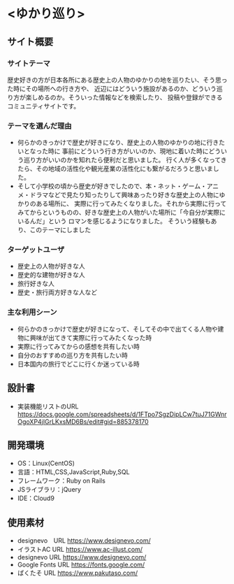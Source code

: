 # <ゆかり巡り>

## サイト概要
### サイトテーマ
歴史好きの方が日本各所にある歴史上の人物のゆかりの地を巡りたい、そう思った時にその場所への行き方や、
近辺にはどういう施設があるのか、どういう巡り方が楽しめるのか。そういった情報などを検索したり、
投稿や登録ができるコミュニティサイトです。

### テーマを選んだ理由
- 何らかのきっかけで歴史が好きになり、歴史上の人物のゆかりの地に行きたいとなった時に
  事前にどういう行き方がいいのか、現地に着いた時にどういう巡り方がいいのかを知れたら便利だと思いました。
  行く人が多くなってきたら、その地域の活性化や観光産業の活性化にも繋がるだろうと思いました。
- そして小学校の頃から歴史が好きでしたので、本・ネット・ゲーム・アニメ・ドラマなどで見たり知ったりして興味あったり好きな歴史上の人物にゆかりのある場所に、
  実際に行ってみたくなりました。それから実際に行ってみてからというものの、好きな歴史上の人物がいた場所に「今自分が実際にいるんだ」という
  ロマンを感じるようになりました。
  そういう経験もあり、このテーマにしました

### ターゲットユーザ
- 歴史上の人物が好きな人
- 歴史的な建物が好きな人
- 旅行好きな人
- 歴史・旅行両方好きな人など

### 主な利用シーン
- 何らかのきっかけで歴史が好きになって、そしてその中で出てくる人物や建物に興味が出てきて実際に行ってみたくなった時
- 実際に行ってみてからの感想を共有したい時
- 自分のおすすめの巡り方を共有したい時
- 日本国内の旅行でどこに行くか迷っている時

## 設計書
- 実装機能リストのURL https://docs.google.com/spreadsheets/d/1FTpo7SgzDipLCw7tuJ71GWnrOgoXP4jIGrLKxsMD6Bs/edit#gid=885378170

## 開発環境
- OS：Linux(CentOS)
- 言語：HTML,CSS,JavaScript,Ruby,SQL
- フレームワーク：Ruby on Rails
- JSライブラリ：jQuery
- IDE：Cloud9

## 使用素材
- designevo　URL https://www.designevo.com/
- イラストAC URL https://www.ac-illust.com/
- designevo  URL https://www.designevo.com/
- Google Fonts URL https://fonts.google.com/
- ぱくたそ URL https://www.pakutaso.com/